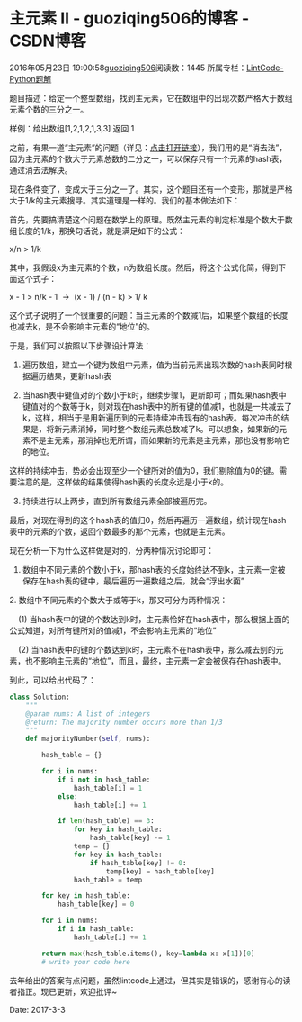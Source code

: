 # 主元素 II - guoziqing506的博客 - CSDN博客





2016年05月23日 19:00:58[guoziqing506](https://me.csdn.net/guoziqing506)阅读数：1445
所属专栏：[LintCode-Python题解](https://blog.csdn.net/column/details/guoziqing-blog.html)









题目描述：给定一个整型数组，找到主元素，它在数组中的出现次数严格大于数组元素个数的三分之一。

样例：给出数组[1,2,1,2,1,3,3] 返回 1

之前，有果一道“主元素”的问题（详见：[点击打开链接](http://blog.csdn.net/guoziqing506/article/details/51434299)），我们用的是“消去法”，因为主元素的个数大于元素总数的二分之一，可以保存只有一个元素的hash表，通过消去法解决。




现在条件变了，变成大于三分之一了。其实，这个题目还有一个变形，那就是严格大于1/k的主元素搜寻。其实道理是一样的。我们的基本做法如下：

首先，先要搞清楚这个问题在数学上的原理。既然主元素的判定标准是个数大于数组长度的1/k，那换句话说，就是满足如下的公式：

x/n > 1/k

其中，我假设x为主元素的个数，n为数组长度。然后，将这个公式化简，得到下面这个式子：

x - 1 > n/k - 1  ->  (x - 1) / (n - k) > 1/ k

这个式子说明了一个很重要的问题：当主元素的个数减1后，如果整个数组的长度也减去k，是不会影响主元素的“地位”的。




于是，我们可以按照以下步骤设计算法：

1. 遍历数组，建立一个键为数组中元素，值为当前元素出现次数的hash表同时根据遍历结果，更新hash表

2. 当hash表中键值对的个数小于k时，继续步骤1，更新即可；而如果hash表中键值对的个数等于k，则对现在hash表中的所有键的值减1，也就是一共减去了k，这样，相当于是用新遍历到的元素持续冲击现有的hash表。每次冲击的结果是，将新元素消掉，同时整个数组元素总数减了k。可以想象，如果新的元素不是主元素，那消掉也无所谓，而如果新的元素是主元素，那也没有影响它的地位。

这样的持续冲击，势必会出现至少一个键所对的值为0，我们剔除值为0的键。需要注意的是，这样做的结果使得hash表的长度永远是小于k的。

3. 持续进行以上两步，直到所有数组元素全部被遍历完。




最后，对现在得到的这个hash表的值归0，然后再遍历一遍数组，统计现在hash表中的元素的个数，返回个数最多的那个元素，也就是主元素。




现在分析一下为什么这样做是对的，分两种情况讨论即可：

1. 数组中不同元素的个数小于k，那hash表的长度始终达不到k，主元素一定被保存在hash表的键中，最后遍历一遍数组之后，就会“浮出水面”

2. 数组中不同元素的个数大于或等于k，那又可分为两种情况：

    (1) 当hash表中的键的个数达到k时，主元素恰好在hash表中，那么根据上面的公式知道，对所有键所对的值减1，不会影响主元素的“地位”

    (2) 当hash表中的键的个数达到k时，主元素不在hash表中，那么减去别的元素，也不影响主元素的“地位”，而且，最终，主元素一定会被保存在hash表中。




到此，可以给出代码了：



```python
class Solution:
    """
    @param nums: A list of integers
    @return: The majority number occurs more than 1/3
    """
    def majorityNumber(self, nums):

        hash_table = {}

        for i in nums:
            if i not in hash_table:
                hash_table[i] = 1
            else:
                hash_table[i] += 1

            if len(hash_table) == 3:
                for key in hash_table:
                    hash_table[key] -= 1
                temp = {}
                for key in hash_table:
                    if hash_table[key] != 0:
                        temp[key] = hash_table[key]
                hash_table = temp

        for key in hash_table:
            hash_table[key] = 0

        for i in nums:
            if i in hash_table:
                hash_table[i] += 1

        return max(hash_table.items(), key=lambda x: x[1])[0]
        # write your code here
```
去年给出的答案有点问题，虽然lintcode上通过，但其实是错误的，感谢有心的读者指正。现已更新，欢迎批评~         


Date: 2017-3-3







